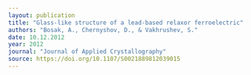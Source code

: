 ```yaml
---
layout: publication
title: "Glass-like structure of a lead-based relaxor ferroelectric"
authors: "Bosak, A., Chernyshov, D., & Vakhrushev, S."
date: 10.12.2012
year: 2012
journal: "Journal of Applied Crystallography"
source: https://doi.org/10.1107/S0021889812039015
---
```

